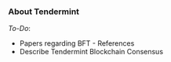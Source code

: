 ### About Tendermint

*To-Do*: 
* Papers regarding BFT - References
* Describe Tendermint Blockchain Consensus

<!--stackedit_data:
eyJoaXN0b3J5IjpbLTExMTA1NjUxMDMsLTE4OTU3NzMyOTUsLT
ExMTgzMjU2ODksMTA2NDQyMjU4MSwtNjYzNTYyMDA1LDY0NzA2
MTAzM119
-->
